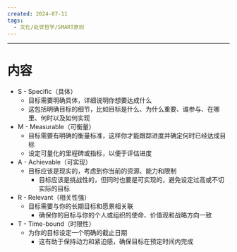 ```yaml
---
created: 2024-07-11
tags:
  - 文化/处世哲学/SMART原则
---
```

---
# 内容
- S - Specific（具体）
	- 目标需要明确具体，详细说明你想要达成什么
	- 这包括明确目标的细节，比如目标是什么、为什么重要、谁参与、在哪里、何时以及如何实现
- M - Measurable（可衡量）
	- 目标需要有明确的衡量标准，这样你才能跟踪进度并确定何时已经达成目标
	- 设定可量化的里程碑或指标，以便于评估进度
- A - Achievable（可实现）
	- 目标应该是现实的，考虑到你当前的资源、能力和限制
		- 目标应该是挑战性的，但同时也要是可实现的，避免设定过高或不切实际的目标
- R - Relevant（相关性强）
	- 目标需要与你的长期目标和愿景相关联
		- 确保你的目标与你的个人或组织的使命、价值观和战略方向一致
- T - Time-bound（时限性）
	- 为你的目标设定一个明确的截止日期
		- 这有助于保持动力和紧迫感，确保目标在预定时间内完成
